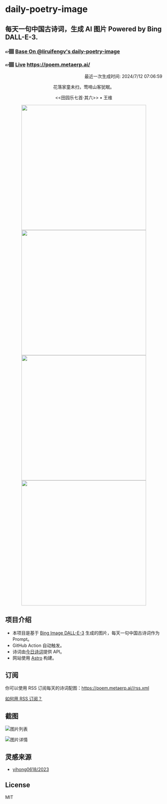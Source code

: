 
# daily-poetry-image

## 每天一句中国古诗词，生成 AI 图片 Powered by Bing DALL-E-3.

### 👉🏽 [Base On @liruifengv's daily-poetry-image](https://github.com/liruifengv/daily-poetry-image)

### 👉🏽 [Live](https://poem.metaerp.ai/) https://poem.metaerp.ai/

<p align="right">
  最近一次生成时间: 2024/7/12 07:06:59
</p>
<p align="center">
花落家童未扫，莺啼山客犹眠。
</p>
<p align="center">
<<田园乐七首·其六>> • 王维
</p>
<p align="center">
<img src="https://tse2.mm.bing.net/th/id/OIG4.jfpNPi5.3mTKWNm2vriF" height="400" width="400" />
<img src="https://tse2.mm.bing.net/th/id/OIG4.JBRdo2TRv9X.sc1oSwzZ" height="400" width="400" />
<img src="https://tse2.mm.bing.net/th/id/OIG4.B5QpIW1h.wnUrALneYp4" height="400" width="400" />
<img src="https://tse2.mm.bing.net/th/id/OIG4.wzySSkx9Qg2OWmpoWvdC" height="400" width="400" />
</p>

## 项目介绍

-   本项目是基于 [Bing Image DALL-E-3](https://www.bing.com/images/create) 生成的图片，每天一句中国古诗词作为 Prompt。
-   GitHub Action 自动触发。
-   诗词由[今日诗词](https://www.jinrishici.com/)提供 API。
-   网站使用 [Astro](https://astro.build) 构建。

## 订阅

你可以使用 RSS 订阅每天的诗词配图：https://poem.metaerp.ai//rss.xml

[如何用 RSS 订阅？](https://zhuanlan.zhihu.com/p/55026716)

## 截图

![图片列表](./screenshots/01.png)

![图片详情](./screenshots/02.png)

## 灵感来源

-   [yihong0618/2023](https://github.com/yihong0618/2023)

## License

MIT
